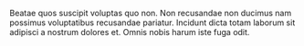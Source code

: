 Beatae quos suscipit voluptas quo non. Non recusandae non ducimus nam possimus voluptatibus recusandae pariatur. Incidunt dicta totam laborum sit adipisci a nostrum dolores et. Omnis nobis harum iste fuga odit.